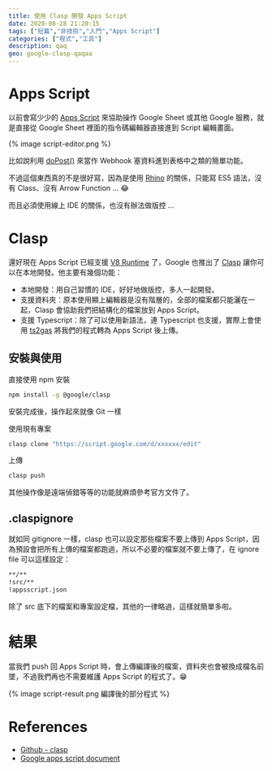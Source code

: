 ```yaml
---
title: 使用 Clasp 開發 Apps Script
date: 2020-08-28 21:20:15
tags: ["短篇","非技術","入門","Apps Script"]
categories: ["程式","工具"]
description: qaq
geo: google-clasp-qaqaa
---
```


# Apps Script
以前會寫少少的 [Apps Script](https://developers.google.com/apps-script/) 來協助操作 Google Sheet 或其他 Google 服務，就是直接從 Google Sheet 裡面的指令碼編輯器直接進到 Script 編輯畫面。

{% image script-editor.png %}

比如說利用 [doPost()](https://developers.google.com/apps-script/guides/web) 來當作 Webhook 塞資料進到表格中之類的簡單功能。

不過這個東西真的不是很好寫，因為是使用 [Rhino](https://developer.mozilla.org/en-US/docs/Mozilla/Projects/Rhino) 的關係，只能寫 ES5 語法，沒有 Class、沒有 Arrow Function ... 😂

而且必須使用線上 IDE 的關係，也沒有辦法做版控 ...

# Clasp

還好現在 Apps Script 已經支援 [V8 Runtime](https://developers.google.com/apps-script/guides/v8-runtime) 了，Google 也推出了 [Clasp](https://github.com/google/clasp) 讓你可以在本地開發。他主要有幾個功能：

- 本地開發：用自己習慣的 IDE，好好地做版控，多人一起開發。
- 支援資料夾：原本使用顯上編輯器是沒有階層的，全部的檔案都只能灑在一起，Clasp 會協助我們把結構化的檔案放到 Apps Script。
- 支援 Typescript：除了可以使用新語法，連 Typescript 也支援，實際上會使用 [ts2gas](https://github.com/grant/ts2gas) 將我們的程式轉為 Apps Script 後上傳。

## 安裝與使用
直接使用 npm 安裝

```bash
npm install -g @google/clasp
```

安裝完成後，操作起來就像 Git 一樣

使用現有專案

```bash
clasp clone "https://script.google.com/d/xxxxxx/edit"
```

上傳


```bash
clasp push
```

其他操作像是遠端偵錯等等的功能就麻煩參考官方文件了。

## .claspignore
就如同 gitignore 一樣，clasp 也可以設定那些檔案不要上傳到 Apps Script，因為預設會把所有上傳的檔案都跑過，所以不必要的檔案就不要上傳了，在 ignore file 可以這樣設定：

```txt
**/**
!src/**
!appsscript.json
```

除了 src 底下的檔案和專案設定檔，其他的一律略過，這樣就簡單多啦。

# 結果
當我們 push 回 Apps Script 時，會上傳編譯後的檔案，資料夾也會被換成檔名前墜，不過我們再也不需要維護 Apps Script 的程式了。😁

{% image script-result.png 編譯後的部分程式 %}

# References
- [Github - clasp](https://github.com/google/clasp)
- [Google apps script document](https://developers.google.com/apps-script)